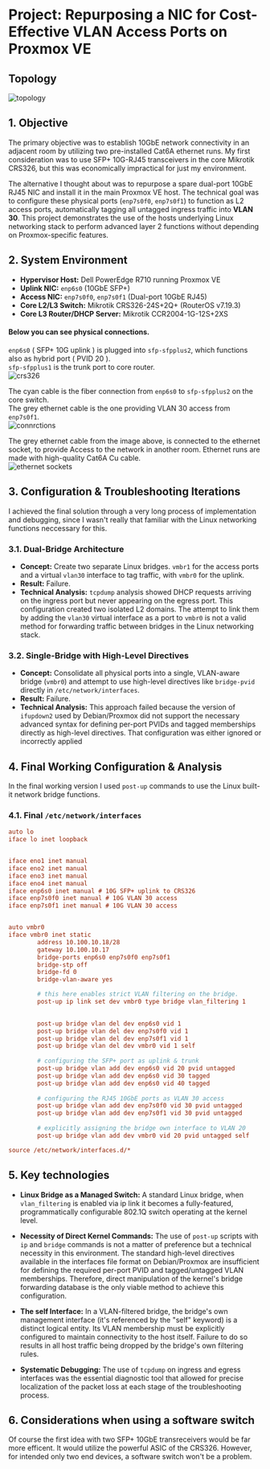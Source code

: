 # Project: Repurposing a NIC for Cost-Effective VLAN Access Ports on Proxmox VE  


## Topology

![topology](./topology.png)

## 1. Objective

The primary objective was to establish 10GbE network connectivity in an adjacent room by utilizing two pre-installed Cat6A ethernet runs. My first consideration was to use SFP+ 10G-RJ45 transceivers in the core Mikrotik CRS326, but this was economically impractical for just my environment.

The alternative I thought about was to repurpose a spare dual-port 10GbE RJ45 NIC and install it in the main Proxmox VE host. The technical goal was to configure these physical ports (`enp7s0f0`, `enp7s0f1`) to function as L2 access ports, automatically tagging all untagged ingress traffic into **VLAN 30**. This project demonstrates the use of the hosts underlying Linux networking stack to perform advanced layer 2 functions without depending on Proxmox-specific features.

## 2. System Environment

-   **Hypervisor Host:** Dell PowerEdge R710 running Proxmox VE
-   **Uplink NIC:** `enp6s0` (10GbE SFP+)
-   **Access NIC:** `enp7s0f0`, `enp7s0f1` (Dual-port 10GbE RJ45)
-   **Core L2/L3 Switch:** Mikrotik CRS326-24S+2Q+ (RouterOS v7.19.3)
-   **Core L3 Router/DHCP Server:** Mikrotik CCR2004-1G-12S+2XS

#### Below you can see physical connections.

`enp6s0` ( SFP+ 10G uplink ) is plugged into `sfp-sfpplus2`, which functions also as hybrid port ( PVID 20 ).  
`sfp-sfpplus1` is the trunk port to core router.   
![crs326](./IMG_4625.jpeg)   

The cyan cable is the fiber connection from `enp6s0` to `sfp-sfpplus2` on the core switch.   
The grey ethernet cable is the one providing VLAN 30 access from `enp7s0f1`.   
![connrctions](./IMG_4634.jpeg)   

The grey ethernet cable from the image above, is connected to the ethernet socket, to provide Access to the network in another room. Ethernet runs are made with high-quality Cat6A Cu cable.  
![ethernet sockets](./IMG_4635.jpeg)
## 3. Configuration & Troubleshooting Iterations

I achieved the final solution through a very long process of implementation and debugging, since I wasn't really that familiar with the Linux networking functions neccessary for this.

### 3.1. Dual-Bridge Architecture

-   **Concept:** Create two separate Linux bridges. `vmbr1` for the access ports and a virtual `vlan30` interface to tag traffic, with `vmbr0` for the uplink.
-   **Result:** Failure.
-   **Technical Analysis:** `tcpdump` analysis showed DHCP requests arriving on the ingress port but never appearing on the egress port. This configuration created two isolated L2 domains. The attempt to link them by adding the `vlan30` virtual interface as a port to `vmbr0` is not a valid method for forwarding traffic between bridges in the Linux networking stack.

### 3.2. Single-Bridge with High-Level Directives

-   **Concept:** Consolidate all physical ports into a single, VLAN-aware bridge (`vmbr0`) and attempt to use high-level directives like `bridge-pvid` directly in `/etc/network/interfaces`.
-   **Result:** Failure.
-   **Technical Analysis:** This approach failed because the version of `ifupdown2` used by Debian/Proxmox did not support the necessary advanced syntax for defining per-port PVIDs and tagged memberships directly as high-level directives. That configuration was either ignored or incorrectly applied


## 4. Final Working Configuration & Analysis

In the final working version I used `post-up` commands to use the Linux built-it network bridge functions.

### 4.1. Final `/etc/network/interfaces`

```ini
auto lo
iface lo inet loopback


iface eno1 inet manual
iface eno2 inet manual
iface eno3 inet manual
iface eno4 inet manual
iface enp6s0 inet manual # 10G SFP+ uplink to CRS326
iface enp7s0f0 inet manual # 10G VLAN 30 access
iface enp7s0f1 inet manual # 10G VLAN 30 access


auto vmbr0
iface vmbr0 inet static
        address 10.100.10.18/28
        gateway 10.100.10.17
        bridge-ports enp6s0 enp7s0f0 enp7s0f1
        bridge-stp off
        bridge-fd 0
        bridge-vlan-aware yes

        # this here enables strict VLAN filtering on the bridge.
        post-up ip link set dev vmbr0 type bridge vlan_filtering 1

        
        post-up bridge vlan del dev enp6s0 vid 1
        post-up bridge vlan del dev enp7s0f0 vid 1
        post-up bridge vlan del dev enp7s0f1 vid 1
        post-up bridge vlan del dev vmbr0 vid 1 self
        
        # configuring the SFP+ port as uplink & trunk
        post-up bridge vlan add dev enp6s0 vid 20 pvid untagged
        post-up bridge vlan add dev enp6s0 vid 30 tagged
        post-up bridge vlan add dev enp6s0 vid 40 tagged
        
        # configuring the RJ45 10GbE ports as VLAN 30 access
        post-up bridge vlan add dev enp7s0f0 vid 30 pvid untagged
        post-up bridge vlan add dev enp7s0f1 vid 30 pvid untagged
        
        # explicitly assigning the bridge own interface to VLAN 20
        post-up bridge vlan add dev vmbr0 vid 20 pvid untagged self

source /etc/network/interfaces.d/*
```

## 5. Key technologies

- **Linux Bridge as a Managed Switch:** A standard Linux bridge, when `vlan_filtering` is enabled via ip link it becomes a fully-featured, programmatically configurable 802.1Q switch operating at the kernel level.

- **Necessity of Direct Kernel Commands:** The use of `post-up` scripts with `ip` and `bridge` commands is not a matter of preference but a technical necessity in this environment. The standard high-level directives available in the interfaces file format on Debian/Proxmox are insufficient for defining the required per-port PVID and tagged/untagged VLAN memberships. Therefore, direct manipulation of the kernel's bridge forwarding database is the only viable method to achieve this configuration.

- **The self Interface:** In a VLAN-filtered bridge, the bridge's own management interface (it's referenced by the "self" keyword) is a distinct logical entity. Its VLAN membership must be explicitly configured to maintain connectivity to the host itself. Failure to do so results in all host traffic being dropped by the bridge's own filtering rules.

- **Systematic Debugging:** The use of `tcpdump` on ingress and egress interfaces was the essential diagnostic tool that allowed for precise localization of the packet loss at each stage of the troubleshooting process.

## 6. Considerations when using a software switch

Of course the first idea with two SFP+ 10GbE transreceivers would be far more efficent. It would utilize the powerful ASIC of the CRS326. However, for intended only two end devices, a software switch won't be a problem.

